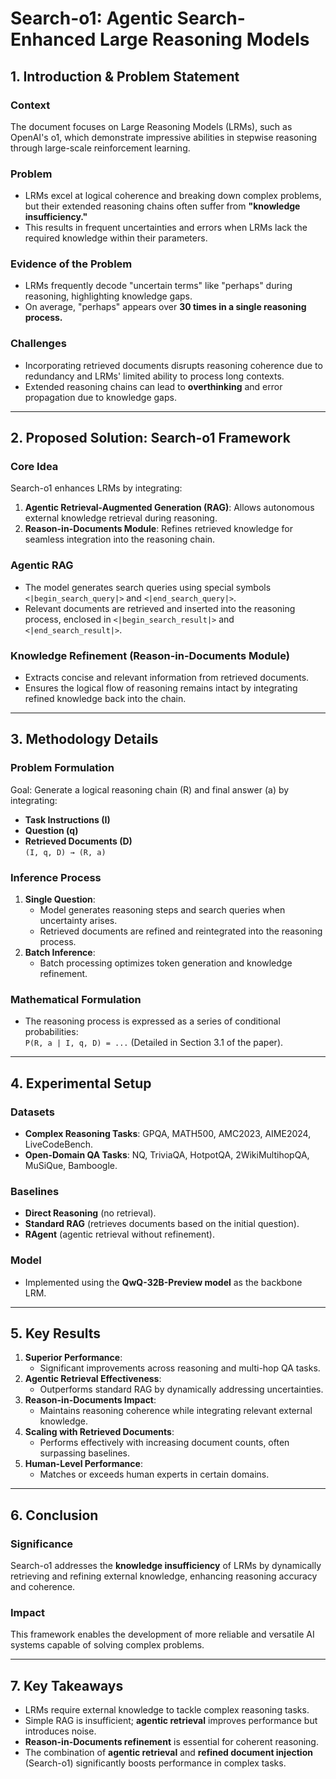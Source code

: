 # Search-o1: Agentic Search-Enhanced Large Reasoning Models

## 1. Introduction & Problem Statement

### Context
The document focuses on Large Reasoning Models (LRMs), such as OpenAI's o1, which demonstrate impressive abilities in stepwise reasoning through large-scale reinforcement learning.

### Problem
- LRMs excel at logical coherence and breaking down complex problems, but their extended reasoning chains often suffer from **"knowledge insufficiency."**
- This results in frequent uncertainties and errors when LRMs lack the required knowledge within their parameters.

### Evidence of the Problem
- LRMs frequently decode "uncertain terms" like "perhaps" during reasoning, highlighting knowledge gaps.
- On average, "perhaps" appears over **30 times in a single reasoning process.**

### Challenges
- Incorporating retrieved documents disrupts reasoning coherence due to redundancy and LRMs' limited ability to process long contexts.
- Extended reasoning chains can lead to **overthinking** and error propagation due to knowledge gaps.

---

## 2. Proposed Solution: Search-o1 Framework

### Core Idea
Search-o1 enhances LRMs by integrating:
1. **Agentic Retrieval-Augmented Generation (RAG)**: Allows autonomous external knowledge retrieval during reasoning.
2. **Reason-in-Documents Module**: Refines retrieved knowledge for seamless integration into the reasoning chain.

### Agentic RAG
- The model generates search queries using special symbols `<|begin_search_query|>` and `<|end_search_query|>`.
- Relevant documents are retrieved and inserted into the reasoning process, enclosed in `<|begin_search_result|>` and `<|end_search_result|>`.

### Knowledge Refinement (Reason-in-Documents Module)
- Extracts concise and relevant information from retrieved documents.
- Ensures the logical flow of reasoning remains intact by integrating refined knowledge back into the chain.

---

## 3. Methodology Details

### Problem Formulation
Goal: Generate a logical reasoning chain (R) and final answer (a) by integrating:
- **Task Instructions (I)**  
- **Question (q)**  
- **Retrieved Documents (D)**  
`(I, q, D) → (R, a)`

### Inference Process
1. **Single Question**:  
   - Model generates reasoning steps and search queries when uncertainty arises.  
   - Retrieved documents are refined and reintegrated into the reasoning process.
2. **Batch Inference**:  
   - Batch processing optimizes token generation and knowledge refinement.

### Mathematical Formulation
- The reasoning process is expressed as a series of conditional probabilities:  
  `P(R, a | I, q, D) = ...` (Detailed in Section 3.1 of the paper).

---

## 4. Experimental Setup

### Datasets
- **Complex Reasoning Tasks**: GPQA, MATH500, AMC2023, AIME2024, LiveCodeBench.  
- **Open-Domain QA Tasks**: NQ, TriviaQA, HotpotQA, 2WikiMultihopQA, MuSiQue, Bamboogle.

### Baselines
- **Direct Reasoning** (no retrieval).  
- **Standard RAG** (retrieves documents based on the initial question).  
- **RAgent** (agentic retrieval without refinement).

### Model
- Implemented using the **QwQ-32B-Preview model** as the backbone LRM.

---

## 5. Key Results

1. **Superior Performance**:  
   - Significant improvements across reasoning and multi-hop QA tasks.
2. **Agentic Retrieval Effectiveness**:  
   - Outperforms standard RAG by dynamically addressing uncertainties.
3. **Reason-in-Documents Impact**:  
   - Maintains reasoning coherence while integrating relevant external knowledge.
4. **Scaling with Retrieved Documents**:  
   - Performs effectively with increasing document counts, often surpassing baselines.
5. **Human-Level Performance**:  
   - Matches or exceeds human experts in certain domains.

---

## 6. Conclusion

### Significance
Search-o1 addresses the **knowledge insufficiency** of LRMs by dynamically retrieving and refining external knowledge, enhancing reasoning accuracy and coherence.

### Impact
This framework enables the development of more reliable and versatile AI systems capable of solving complex problems.

---

## 7. Key Takeaways

- LRMs require external knowledge to tackle complex reasoning tasks.  
- Simple RAG is insufficient; **agentic retrieval** improves performance but introduces noise.  
- **Reason-in-Documents refinement** is essential for coherent reasoning.  
- The combination of **agentic retrieval** and **refined document injection** (Search-o1) significantly boosts performance in complex tasks.
